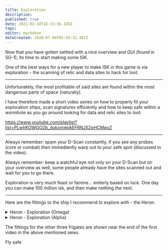 ```yaml
---
title: Exploration
description: 
published: true
date: 2021-02-18T16:15:56.185Z
tags: 
editor: markdown
dateCreated: 2020-07-09T05:45:32.487Z
---
```


Now that you have gotten settled with a nice overview and GUI (found in SG-1), its time to start making some ISK.

One of the best ways for a new player to make ISK in this game is via exploration - the scanning of relic and data sites to hack for loot.

---
Unfortunately, the most profitable of said sites are found within the most dangerous parts of space (naturally).

I have therefore made a short video series on how to properly fit your exploration ships, scan signatures efficiently and how to keep safe within a wormhole as you go around looking for data and relic sites to loot.

https://www.youtube.com/playlist?list=PLwhKOWGO2b_dukxmepAEFRNJ52qHCMpoZ

---
Always remember: spam your D-Scan constantly, if you see any probes (core or combat) then immediently warp out to your safe spot (discussed in the video).

Always remember: keep a watchful eye not only on your D-Scan but on your overview as well, some people already have the sites scanned out and wait for you to go there.

Exploration is very much feast or famine... entierly based on luck.  One day you can make 100 million isk, and then make nothing the next.

---
Here are the fittings to the ship I recommend to explore with - the Heron.
<details>
  <summary>Heron - Exploration (Omega)</summary>
[Heron, Heron - Exploration (Omega)]

Type-D Restrained Nanofiber Structure
Type-D Restrained Nanofiber Structure

5MN Quad LiF Restrained Microwarpdrive
Relic Analyzer I
Data Analyzer I
Type-E Enduring Cargo Scanner
Scan Pinpointing Array I

Core Probe Launcher I
Prototype Cloaking Device I
Limited Light Ion Blaster I

Small Gravity Capacitor Upgrade I
Small Gravity Capacitor Upgrade I
[Empty Rig slot]


Hobgoblin I x3
Warrior I x4


Antimatter Charge S x500
Core Scanner Probe I x16
</details>

<details>
  <summary>Heron - Exploration (Alpha)</summary>
[Heron, Heron - Exploration (Alpha)]

Type-D Restrained Nanofiber Structure
Type-D Restrained Nanofiber Structure

5MN Quad LiF Restrained Microwarpdrive
Data Analyzer I
Relic Analyzer I
Type-E Enduring Cargo Scanner
Scan Rangefinding Array I

Core Probe Launcher I
Limited Light Electron Blaster I
Limited Light Electron Blaster I

Small Gravity Capacitor Upgrade I
Small Gravity Capacitor Upgrade I
[Empty Rig slot]


Hobgoblin I x3
Warrior I x4


Antimatter Charge S x1000
Core Scanner Probe I x16
</details>

The fittings for the other three frigates are shown near the end of the first video in the above mentioned seies.

Fly safe

